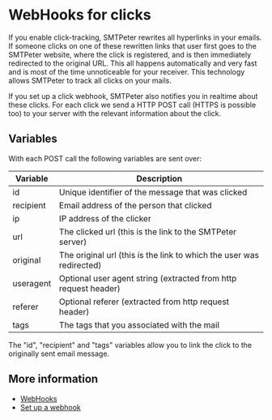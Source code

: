 # WebHooks for clicks

If you enable click-tracking, SMTPeter rewrites all hyperlinks in your emails.
If someone clicks on one of these rewritten links that user first goes to
the SMTPeter website, where the click is registered, and is then immediately
redirected to the original URL. This all happens automatically and very fast  
and is most of the time unnoticeable for your receiver. This technology
allows SMTPeter to track all clicks on your mails.

If you set up a click webhook, SMTPeter also notifies you in realtime
about these clicks. For each click we send a HTTP POST call (HTTPS is possible 
too) to your server with the relevant information about the click.


## Variables

With each POST call the following variables are sent over:

| Variable  | Description                                                          |
|-----------|----------------------------------------------------------------------|
| id        | Unique identifier of the message that was clicked                    |
| recipient | Email address of the person that clicked                             |
| ip        | IP address of the clicker                                            |
| url       | The clicked url (this is the link to the SMTPeter server)            |
| original  | The original url (this is the link to which the user was redirected) |
| useragent | Optional user agent string (extracted from http request header)      |
| referer   | Optional referer (extracted from http request header)                |
| tags      | The tags that you associated with the mail                           |

The "id", "recipient" and "tags" variables allow you to link the click to the 
originally sent email message.

## More information

* [WebHooks](./webhooks)
* [Set up a webhook](./webhook-setup)
